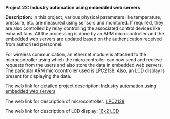 __Project 22: Industry automation using embedded web servers__

__Description:__
In this project, various physical parameters like temperature, pressure, etc. are measured using sensors and monitored. If required, they are also controlled by relay controlling the associated control devices like exhaust fans. All the processing is done by an ARM microcontroller and the embedded web servers are updated based on the authentication received from authorised personnel. 

For wireless communication, an ethernet module is attached to the microcontroller using which the microcontroller can now send and recieve requests from the users and also store the data in embedded web servers. The paricular ARM microcontroller used is LPC2138. Also, an LCD display is present for displaying the data.

The web link for detailed project description: [Industry automation using embedded web servers](http://troindia.in/journal/ijcesr/vol2iss8/1=6.pdf)

The web link for description of microcontroller: [LPC2138](https://www.alldatasheet.com/view.jsp?Searchword=Lpc2138%20datasheet&gclid=EAIaIQobChMI6Kyk382G6QIVzBWPCh3ykAPREAAYASAAEgLImPD_BwE)

The web link for description of LCD display: [16x2 LCD](https://components101.com/16x2-lcd-pinout-datasheet)
